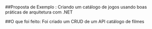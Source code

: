 
##Proposta de Exemplo : Criando um catálogo de jogos usando boas práticas de arquitetura com .NET

##O que foi feito: Foi criado um CRUD de um API catálogo de filmes 